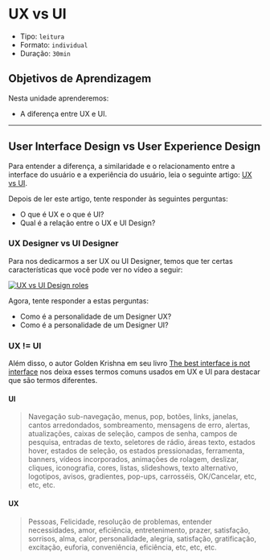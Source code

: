 # UX vs UI

- Tipo: `leitura`
- Formato: `individual`
- Duração: `30min`

## Objetivos de Aprendizagem

Nesta unidade aprenderemos:

- A diferença entre UX e UI.

***

## User Interface Design vs User Experience Design

Para entender a diferença, a similaridade e o relacionamento entre a interface do
usuário e a experiência do usuário, leia o seguinte artigo:
[UX vs UI](https://medium.com/aela/qual-a-diferen%C3%A7a-entre-ux-e-ui-1ea8a4b4f747).

Depois de ler este artigo, tente responder às seguintes perguntas:

- O que é UX e o que é UI?
- Qual é a relação entre o UX e UI Design?

### UX Designer vs UI Designer

Para nos dedicarmos a ser UX ou UI Designer, temos que ter certas características
que você pode ver no vídeo a seguir:

[![UX vs UI Design roles](https://img.youtube.com/vi/ft5TzxG-LAc/0.jpg)](https://www.youtube.com/watch?v=ft5TzxG-LAc&cc_lang_pref=es&cc_load_policy=1)

Agora, tente responder a estas perguntas:

- Como é a personalidade de um Designer UX?
- Como é a personalidade de um Designer UI?

### UX != UI

Além disso, o autor Golden Krishna em seu livro
[The best interface is not interface](http://www.nointerface.com/book/)
nos deixa esses termos comuns usados em UX e UI para destacar
que são termos diferentes.

#### UI

> Navegação sub-navegação, menus, pop, botões, links, janelas, cantos
> arredondados, sombreamento, mensagens de erro, alertas, atualizações,
> caixas de seleção, campos de senha, campos de pesquisa, entradas de texto,
> seletores de rádio, áreas texto, estados hover, estados de seleção, os estados
> pressionadas, ferramenta, banners, vídeos incorporados, animações de rolagem,
> deslizar, cliques, iconografia, cores, listas, slideshows, texto alternativo,
> logotipos, avisos, gradientes, pop-ups, carrosséis, OK/Cancelar, etc, etc, etc.

#### UX

> Pessoas, Felicidade, resolução de problemas, entender necessidades,
> amor, eficiência, entretenimento, prazer, satisfação, sorrisos, alma,
> calor, personalidade, alegria, satisfação, gratificação, excitação,
> euforia, conveniência, eficiência, etc, etc, etc.
